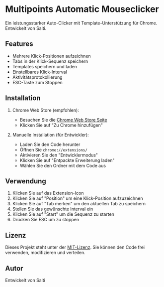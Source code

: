 # Multipoints Automatic Mouseclicker

Ein leistungsstarker Auto-Clicker mit Template-Unterstützung für Chrome. Entwickelt von Saiti.

## Features

- Mehrere Klick-Positionen aufzeichnen
- Tabs in der Klick-Sequenz speichern
- Templates speichern und laden
- Einstellbares Klick-Interval
- Aktivitätsprotokollierung
- ESC-Taste zum Stoppen

## Installation

1. Chrome Web Store (empfohlen):
   - Besuchen Sie die [Chrome Web Store Seite](https://chrome.google.com/webstore/detail/multipoints-automatic-mouseclicker)
   - Klicken Sie auf "Zu Chrome hinzufügen"

2. Manuelle Installation (für Entwickler):
   - Laden Sie den Code herunter
   - Öffnen Sie `chrome://extensions/`
   - Aktivieren Sie den "Entwicklermodus"
   - Klicken Sie auf "Entpackte Erweiterung laden"
   - Wählen Sie den Ordner mit dem Code aus

## Verwendung

1. Klicken Sie auf das Extension-Icon
2. Klicken Sie auf "Position" um eine Klick-Position aufzuzeichnen
3. Klicken Sie auf "Tab merken" um den aktuellen Tab zu speichern
4. Stellen Sie das gewünschte Interval ein
5. Klicken Sie auf "Start" um die Sequenz zu starten
6. Drücken Sie ESC um zu stoppen

## Lizenz

Dieses Projekt steht unter der [MIT-Lizenz](LICENSE). Sie können den Code frei verwenden, modifizieren und verteilen.

## Autor

Entwickelt von Saiti

